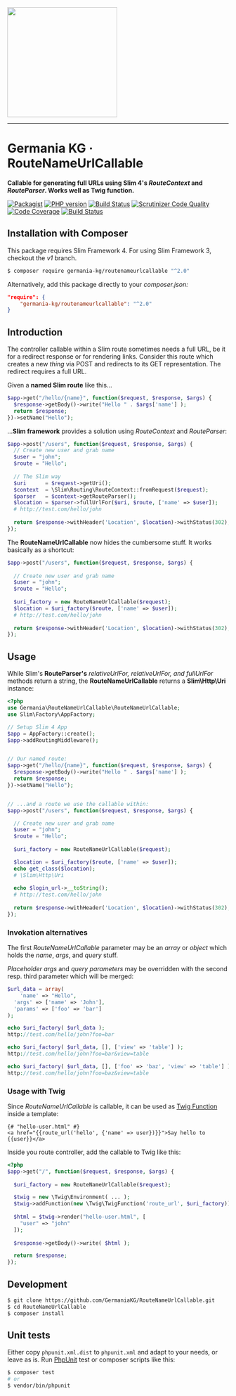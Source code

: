 <img src="https://static.germania-kg.com/logos/ga-logo-2016-web.svgz" width="250px">

------



# Germania KG · RouteNameUrlCallable

**Callable for generating full URLs using Slim 4's *RouteContext* and *RouteParser*. Works well as Twig function.**

[![Packagist](https://img.shields.io/packagist/v/germania-kg/routenameurlcallable.svg?style=flat)](https://packagist.org/packages/germania-kg/routenameurlcallable)
[![PHP version](https://img.shields.io/packagist/php-v/germania-kg/routenameurlcallable.svg)](https://packagist.org/packages/germania-kg/routenameurlcallable)
[![Build Status](https://img.shields.io/travis/GermaniaKG/RouteNameUrlCallable.svg?label=Travis%20CI)](https://travis-ci.org/GermaniaKG/RouteNameUrlCallable)
[![Scrutinizer Code Quality](https://scrutinizer-ci.com/g/GermaniaKG/RouteNameUrlCallable/badges/quality-score.png?b=master)](https://scrutinizer-ci.com/g/GermaniaKG/RouteNameUrlCallable/?branch=master)
[![Code Coverage](https://scrutinizer-ci.com/g/GermaniaKG/RouteNameUrlCallable/badges/coverage.png?b=master)](https://scrutinizer-ci.com/g/GermaniaKG/RouteNameUrlCallable/?branch=master)
[![Build Status](https://scrutinizer-ci.com/g/GermaniaKG/RouteNameUrlCallable/badges/build.png?b=master)](https://scrutinizer-ci.com/g/GermaniaKG/RouteNameUrlCallable/build-status/master)



## Installation with Composer

This package requires Slim Framework 4. For using Slim Framework 3, checkout the *v1* branch.

```bash
$ composer require germania-kg/routenameurlcallable "^2.0"
```

Alternatively, add this package directly to your *composer.json:*

```json
"require": {
    "germania-kg/routenameurlcallable": "^2.0"
}
```



## Introduction

The controller callable within a Slim route sometimes needs a full URL, be it for a redirect response  or for rendering links. Consider this route which creates a new *thing* via POST and redirects to its GET representation. The redirect requires a full URL.

Given a **named Slim route** like this…

```php
$app->get("/hello/{name}", function($request, $response, $args) {
  $response->getBody()->write("Hello " . $args['name'] );
  return $response;
})->setName("Hello");
```

…**Slim framework** provides a solution using *RouteContext* and *RouteParser*:

```php
$app->post("/users", function($request, $response, $args) {
  // Create new user and grab name
  $user = "john";
  $route = "Hello";
  
  // The Slim way
  $uri      = $request->getUri();
  $context  = \Slim\Routing\RouteContext::fromRequest($request);
  $parser   = $context->getRouteParser();
  $location = $parser->fullUrlFor($uri, $route, ['name' => $user]);
  # http://test.com/hello/john
  
  return $response->withHeader('Location', $location)->withStatus(302);
});
```

The **RouteNameUrlCallable** now hides the cumbersome stuff. It works basically as a shortcut:

```php
$app->post("/users", function($request, $response, $args) {
  
  // Create new user and grab name
  $user = "john";
  $route = "Hello";
  
  $uri_factory = new RouteNameUrlCallable($request);  
  $location = $uri_factory($route, ['name' => $user]);
  # http://test.com/hello/john
  
  return $response->withHeader('Location', $location)->withStatus(302);
});
```



## Usage

While Slim's **RouteParser's** *relativeUrlFor, relativeUrlFor, and fullUrlFor* methods return a string, the **RouteNameUrlCallable** returns a **Slim\Http\Uri** instance:


```php
<?php
use Germania\RouteNameUrlCallable\RouteNameUrlCallable;
use Slim\Factory\AppFactory;

// Setup Slim 4 App
$app = AppFactory::create();
$app->addRoutingMiddleware();


// Our named route:
$app->get("/hello/{name}", function($request, $response, $args) {
  $response->getBody()->write("Hello " . $args['name'] );
  return $response;
})->setName("Hello");


// ...and a route we use the callable within:
$app->post("/users", function($request, $response, $args) {

  // Create new user and grab name
  $user = "john";
  $route = "Hello";
  
  $uri_factory = new RouteNameUrlCallable($request);  

  $location = $uri_factory($route, ['name' => $user]);
  echo get_class($location); 
  # \Slim\Http\Uri
  
  echo $login_url->__toString();  
  # http://test.com/hello/john
  
  return $response->withHeader('Location', $location)->withStatus(302);
});
```



### Invokation alternatives

The first *RouteNameUrlCallable* parameter may be an *array* or *object* which holds the *name*, *args*, and *query* stuff. 

*Placeholder args* and *query parameters* may be overridden with the second resp. third parameter which will be merged:

```php
$url_data = array(
	'name' => "Hello",
  'args' => ['name' => 'John'],
  'params' => ['foo' => 'bar']
);

echo $uri_factory( $url_data );
http://test.com/hello/john?foo=bar

echo $uri_factory( $url_data, [], ['view' => 'table'] );
http://test.com/hello/john?foo=bar&view=table

echo $uri_factory( $url_data, [], ['foo' => 'baz', 'view' => 'table'] );
http://test.com/hello/john?foo=baz&view=table
```



### Usage with Twig

Since *RouteNameUrlCallable* is callable, it can be used as [Twig Function](https://twig.symfony.com/doc/2.x/advanced.html#functions) inside a template:

```twig
{# "hello-user.html" #}
<a href="{{route_url('hello', {'name' => user})}}">Say hello to {{user}}</a>
```

Inside you route controller, add the callable to Twig like this:

```php
<?php
$app->get("/", function($request, $response, $args) {
  
  $uri_factory = new RouteNameUrlCallable($request);

  $twig = new \Twig\Environment( ... );
  $twig->addFunction(new \Twig\TwigFunction('route_url', $uri_factory));
  
  $html = $twig->render("hello-user.html", [
    "user" => "john"
  ]);
  
  $response->getBody()->write( $html );

  return $response;
});
```





## Development

```bash
$ git clone https://github.com/GermaniaKG/RouteNameUrlCallable.git
$ cd RouteNameUrlCallable
$ composer install
```



## Unit tests

Either copy `phpunit.xml.dist` to `phpunit.xml` and adapt to your needs, or leave as is. Run [PhpUnit](https://phpunit.de/) test or composer scripts like this:

```bash
$ composer test
# or
$ vendor/bin/phpunit
```


